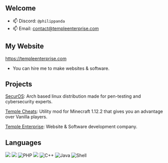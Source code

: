 ## Welcome

- 📫 Discord: ```@philippanda```
- 📫 Email: contact@templeenterprise.com

## My Website
https://templeenterprise.com 
- You can hire me to make websites & software.

## Projects
[SecurOS](https://securos.org): Arch based linux distribution made for pen-testing and cybersecurity experts.

[Temple Cheats](https://templecheats.xyz): Utility mod for Minecraft 1.12.2 that gives you an advantage over Vanilla players.

[Temple Enterprise](https://templeenterprise.com): Website & Software development company.

## Languages
![](https://img.shields.io/badge/HTML-239120?style=for-the-badge&logo=html5&logoColor=white)
![](https://img.shields.io/badge/CSS-239120?&style=for-the-badge&logo=css3&logoColor=white)
![PHP](https://img.shields.io/badge/php-%23777BB4.svg?style=for-the-badge&logo=php&logoColor=white)
![](https://img.shields.io/badge/JavaScript-323330?style=for-the-badge&logo=javascript&logoColor=F7DF1E)
![C++](https://img.shields.io/badge/c++-%2300599C.svg?style=for-the-badge&logo=c%2B%2B&logoColor=white)
![Java](https://img.shields.io/badge/java-%23ED8B00.svg?style=for-the-badge&logo=openjdk&logoColor=white)
![Shell](https://img.shields.io/badge/Shell_Script-121011?style=for-the-badge&logo=gnu-bash&logoColor=white)
